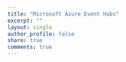 ```yaml
---
title: "Microsoft Azure Event Hubs" 
excerpt: ""
layout: single
author_profile: false
share: true
comments: true
---
```


